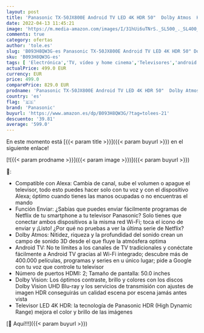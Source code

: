 ```yaml
---
layout: post
title: 'Panasonic TX-50JX800E Android TV LED 4K HDR 50"  Dolby Atmos  HCX  Dolby Vision  Compatible con Amazon Alex y Asistente de Google  HDMI  USB  WiFi  Negro'
date: 2022-04-13 11:45:21
image: 'https://m.media-amazon.com/images/I/31hUi6uTNrS._SL500_._SL400_.jpg'
comments: true
category: ofertas
author: 'tole.es'
slug: 'B093H8QW3G-es Panasonic TX-50JX800E Android TV LED 4K HDR 50" Dolby...'
sku: 'B093H8QW3G-es'
tags: [ 'Electrónica','TV, vídeo y home cinema','Televisores','android','es','panasonic', ]
actualPrice: 499.0 EUR
currency: EUR
price: 499.0
comparePrice: 829.0 EUR
prodname: 'Panasonic TX-50JX800E Android TV LED 4K HDR 50"  Dolby Atmos  HCX  Dolby Vision  Compatible con Amazon Alex y Asistente de Google  HDMI  USB  WiFi  Negro'
country: 'es'
flag: '🇪🇸'
brand: 'Panasonic'
buyurl: 'https://www.amazon.es/dp/B093H8QW3G/?tag=tolees-21'
descuento: '39.81'
average: '599.0'
---
```


En este momento está [{{< param title >}}]({{< param buyurl >}}) en el siguiente enlace!

[![{{< param prodname >}}]({{< param image >}})]({{< param buyurl >}})

🔎:

- Compatible con Alexa: Cambia de canal, sube el volumen o apague el televisor, todo esto puedes hacer solo con tu voz y con el dispositivo Alexa; óptimo cuando tienes las manos ocupadas o no encuentras el mando
- Función Enviar: ¿Sabías que puedes enviar fácilmente programas de Netflix de tu smartphone a tu televisor Panasonic? Solo tienes que conectar ambos dispositivos a la misma red Wi-Fi; toca el icono de enviar y ¡Listo! ¿Por qué no pruebas a ver la última serie de Netflix?
- Dolby Atmos: Nitidez, riqueza y la profundidad del sonido crean un campo de sonido 3D desde el que fluye la atmósfera optima
- Android TV: No te límites a los canales de TV tradicionales y conéctate fácilmente a Android TV gracias al Wi-Fi integrado; descubre más de 400.000 películas, programas y series en u único lugar; pide a Google con tu voz que controle tu televisor
- Número de puertos HDMI: 2; Tamaño de pantalla: 50.0 inches
- Dolby Vision: Los óptimos contraste, brillo y colores con los discos Dolby Vision UHD Blu-ray y los servicios de transmisión con ajustes de imagen HDR conseguirás un calidad escena por escena jamás antes vista
- Televisor LED 4K HDR: la tecnología de Panasonic HDR (High Dynamic Range) mejora el color y brillo de las imágenes

[🛒 Aquí!!!]({{< param buyurl >}})
